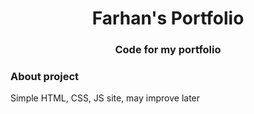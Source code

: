 <div align='center'>
<h1>Farhan's Portfolio</h1>
<h3>Code for my portfolio</h3>
</div>

### About project

Simple HTML, CSS, JS site, may improve later
